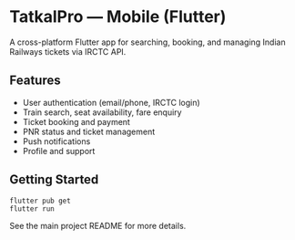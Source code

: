 # TatkalPro — Mobile (Flutter)

A cross-platform Flutter app for searching, booking, and managing Indian Railways tickets via IRCTC API.

## Features
- User authentication (email/phone, IRCTC login)
- Train search, seat availability, fare enquiry
- Ticket booking and payment
- PNR status and ticket management
- Push notifications
- Profile and support

## Getting Started
```
flutter pub get
flutter run
```

See the main project README for more details.
